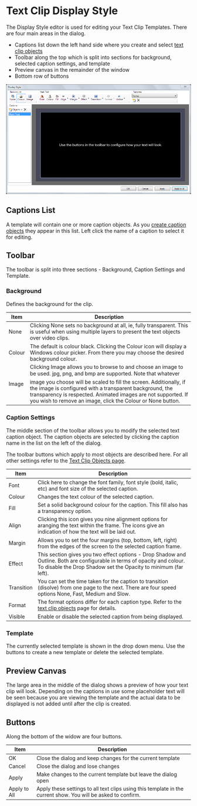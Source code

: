 # Text Clip Display Style

The Display Style editor is used for editing your Text Clip Templates. There are four main areas in the dialog.

- Captions list down the left hand side where you create and select [text clip objects](TextClipObjects.md)
- Toolbar along the top which is split into sections for background, selected caption settings, and template
- Preview canvas in the remainder of the window
- Bottom row of buttons

![](../../../images/text-display-style.PNG)

## Captions List
A template will contain one or more caption objects. As you [create caption objects](TextClipObjects.md) they appear in this list. Left click the name of a caption to select it for editing. 

## Toolbar
The toolbar is split into three sections - Background, Caption Settings and Template.

### Background
Defines the background for the clip.

|Item|Description|
|-|-|
|None|Clicking None sets no background at all, ie, fully transparent. This is useful when using multiple layers to present the text objects over video clips.|
|Colour|The default is colour black. Clicking the Colour icon will display a Windows colour picker. From there you may choose the desired background colour.|
|Image|Clicking Image allows you to browse to and choose an image to be used. jpg, png, and bmp are supported. Note that whatever image you choose will be scaled to fill the screen. Additionally, if the image is configured with a transparent background, the transparency is respected. Animated images are not supported. If you wish to remove an image, click the Colour or None button.|

### Caption Settings
The middle section of the toolbar allows you to modify the selected text caption object. The caption objects are selected by clicking the caption name in the list on the left of the dialog.

The toolbar buttons which apply to most objects are described here. For all other settings refer to the [Text Clip Objects page](TextClipObjects.md). 

|Item|Description|
|-|-|
|Font|Click here to change the font family, font style (bold, italic, etc) and font size of the selected caption.|
|Colour|Changes the text colour of the selected caption.|
|Fill|Set a solid background colour for the caption. This fill also has a transparency option.|
|Align|Clicking this icon gives you nine alignment options for aranging the text within the frame. The icons give an indication of how the text will be laid out.|
|Margin|Allows you to set the four margins (top, bottom, left, right) from the edges of the screen to the selected caption frame.|
|Effect|This section gives you two effect options - Drop Shadow and Outline. Both are configurable in terms of opacity and colour. To disable the Drop Shadow set the Opacity to minimum (far left).|
|Transition|You can set the time taken for the caption to transition (disolve) from one page to the next. There are four speed options None, Fast, Medium and Slow.|
|Format|The format options differ for each caption type. Refer to the [text clip objects](TextClipObjects.md) page for details.|
|Visible|Enable or disable the selected caption from being displayed.|

### Template
The currently selected template is shown in the drop down menu. Use the buttons to create a new template or delete the selected template.

## Preview Canvas
The large area in the middle of the dialog shows a preview of how your text clip will look. Depending on the captions in use some placeholder text will be seen because you are viewing the template and the actual data to be displayed is not added until after the clip is created.

## Buttons
Along the bottom of the widow are four buttons.

|Item|Description|
|-|-|
|OK|Close the dialog and keep changes for the current template|
|Cancel|Close the dialog and lose changes| 
|Apply|Make changes to the current template but leave the dialog open| 
|Apply to All|Apply these settings to all text clips using this template in the current show. You will be asked to confirm.|
